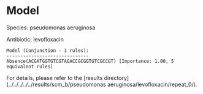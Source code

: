 
# Model

Species: pseudomonas aeruginosa

Antibiotic: levofloxacin

```
Model (Conjunction - 1 rules):
------------------------------
Absence(ACGATGGTGTCGTAGACCGCGGTGTCGCCGT) [Importance: 1.00, 5 equivalent rules]

```

For details, please refer to the [results directory](../../../../../results/scm_b/pseudomonas aeruginosa/levofloxacin/repeat_0/).

